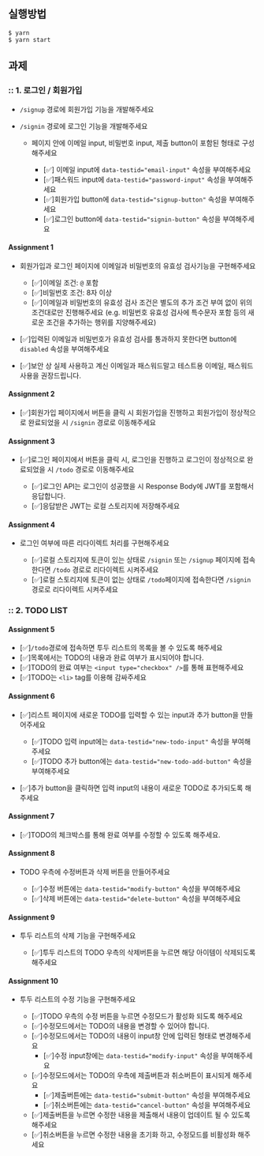 ## 실행방법
```
$ yarn
$ yarn start
```

## 과제

### :: 1. 로그인 / 회원가입

- `/signup` 경로에 회원가입 기능을 개발해주세요
- `/signin` 경로에 로그인 기능을 개발해주세요

  - 페이지 안에 이메일 input, 비밀번호 input, 제출 button이 포함된 형태로 구성해주세요

    - [✅] 이메일 input에 `data-testid="email-input"` 속성을 부여해주세요
    - [✅]패스워드 input에 `data-testid="password-input"` 속성을 부여해주세요
    - [✅]회원가입 button에 `data-testid="signup-button"` 속성을 부여해주세요
    - [✅]로그인 button에 `data-testid="signin-button"` 속성을 부여해주세요

#### Assignment 1

- 회원가입과 로그인 페이지에 이메일과 비밀번호의 유효성 검사기능을 구현해주세요

  - [✅]이메일 조건: `@` 포함
  - [✅]비밀번호 조건: 8자 이상
  - [✅]이메일과 비밀번호의 유효성 검사 조건은 별도의 추가 조건 부여 없이 위의 조건대로만 진행해주세요 (e.g. 비밀번호 유효성 검사에 특수문자 포함 등의 새로운 조건을 추가하는 행위를 지양해주세요)

- [✅]입력된 이메일과 비밀번호가 유효성 검사를 통과하지 못한다면 button에 `disabled` 속성을 부여해주세요
- [✅]보안 상 실제 사용하고 계신 이메일과 패스워드말고 테스트용 이메일, 패스워드 사용을 권장드립니다.

#### Assignment 2

- [✅]회원가입 페이지에서 버튼을 클릭 시 회원가입을 진행하고 회원가입이 정상적으로 완료되었을 시 `/signin` 경로로 이동해주세요

#### Assignment 3

- [✅]로그인 페이지에서 버튼을 클릭 시, 로그인을 진행하고 로그인이 정상적으로 완료되었을 시 `/todo` 경로로 이동해주세요

  - [✅]로그인 API는 로그인이 성공했을 시 Response Body에 JWT를 포함해서 응답합니다.
  - [✅]응답받은 JWT는 로컬 스토리지에 저장해주세요

#### Assignment 4

- 로그인 여부에 따른 리다이렉트 처리를 구현해주세요

  - [✅]로컬 스토리지에 토큰이 있는 상태로 `/signin` 또는 `/signup` 페이지에 접속한다면 `/todo` 경로로 리다이렉트 시켜주세요
  - [✅]로컬 스토리지에 토큰이 없는 상태로 `/todo`페이지에 접속한다면 `/signin` 경로로 리다이렉트 시켜주세요


### :: 2. TODO LIST

#### Assignment 5

- [✅]`/todo`경로에 접속하면 투두 리스트의 목록을 볼 수 있도록 해주세요
- [✅]목록에서는 TODO의 내용과 완료 여부가 표시되어야 합니다.
- [✅]TODO의 완료 여부는 `<input type="checkbox" />`를 통해 표현해주세요
- [✅]TODO는 `<li>` tag를 이용해 감싸주세요

#### Assignment 6

- [✅]리스트 페이지에 새로운 TODO를 입력할 수 있는 input과 추가 button을 만들어주세요

  - [✅]TODO 입력 input에는 `data-testid="new-todo-input"` 속성을 부여해주세요
  - [✅]TODO 추가 button에는 `data-testid="new-todo-add-button"` 속성을 부여해주세요

- [✅]추가 button을 클릭하면 입력 input의 내용이 새로운 TODO로 추가되도록 해주세요

#### Assignment 7

- [✅]TODO의 체크박스를 통해 완료 여부를 수정할 수 있도록 해주세요.

#### Assignment 8

- TODO 우측에 수정버튼과 삭제 버튼을 만들어주세요

  - [✅]수정 버튼에는 `data-testid="modify-button"` 속성을 부여해주세요
  - [✅]삭제 버튼에는 `data-testid="delete-button"` 속성을 부여해주세요


#### Assignment 9

- 투두 리스트의 삭제 기능을 구현해주세요

  - [✅]투두 리스트의 TODO 우측의 삭제버튼을 누르면 해당 아이템이 삭제되도록 해주세요

#### Assignment 10

- 투두 리스트의 수정 기능을 구현해주세요

  - [✅]TODO 우측의 수정 버튼을 누르면 수정모드가 활성화 되도록 해주세요
  - [✅]수정모드에서는 TODO의 내용을 변경할 수 있어야 합니다.
  - [✅]수정모드에서는 TODO의 내용이 input창 안에 입력된 형태로 변경해주세요
    - [✅]수정 input창에는 `data-testid="modify-input"` 속성을 부여해주세요
  - [✅]수정모드에서는 TODO의 우측에 제출버튼과 취소버튼이 표시되게 해주세요
    - [✅]제출버튼에는 `data-testid="submit-button"` 속성을 부여해주세요
    - [✅]취소버튼에는 `data-testid="cancel-button"` 속성을 부여해주세요
  - [✅]제출버튼을 누르면 수정한 내용을 제출해서 내용이 업데이트 될 수 있도록 해주세요
  - [✅]취소버튼을 누르면 수정한 내용을 초기화 하고, 수정모드를 비활성화 해주세요
